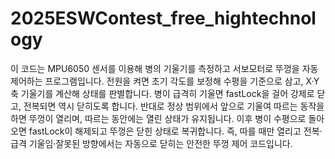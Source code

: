 # 2025ESWContest_free_hightechnology
이 코드는 MPU6050 센서를 이용해 병의 기울기를 측정하고 서보모터로 뚜껑을 자동 제어하는 프로그램입니다. 전원을 켜면 초기 각도를 보정해 수평을 기준으로 삼고, X·Y축 기울기를 계산해 상태를 판별합니다. 병이 급격히 기울면 fastLock을 걸어 강제로 닫고, 전복되면 역시 닫히도록 합니다. 반대로 정상 범위에서 앞으로 기울여 따르는 동작을 하면 뚜껑이 열리며, 따르는 동안에는 열린 상태가 유지됩니다. 이후 병이 수평으로 돌아오면 fastLock이 해제되고 뚜껑은 닫힌 상태로 복귀합니다. 즉, 따를 때만 열리고 전복·급격 기울임·잘못된 방향에서는 자동으로 닫히는 안전한 뚜껑 제어 코드입니다.
